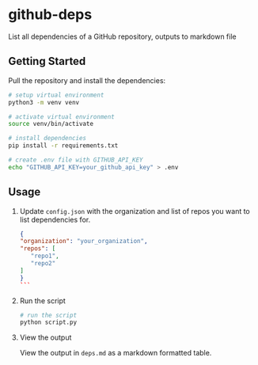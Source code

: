# github-deps

List all dependencies of a GitHub repository, outputs to markdown file

## Getting Started

Pull the repository and install the dependencies:

```bash
# setup virtual environment
python3 -m venv venv

# activate virtual environment
source venv/bin/activate

# install dependencies
pip install -r requirements.txt

# create .env file with GITHUB_API_KEY
echo "GITHUB_API_KEY=your_github_api_key" > .env
```

## Usage

1. Update `config.json` with the organization and list of repos you want to list dependencies for.

   ````json
   {
   "organization": "your_organization",
   "repos": [
      "repo1",
      "repo2"
   ]
   }
   ```

   ````

2. Run the script

   ```bash
   # run the script
   python script.py
   ```

3. View the output

   View the output in `deps.md` as a markdown formatted table.
